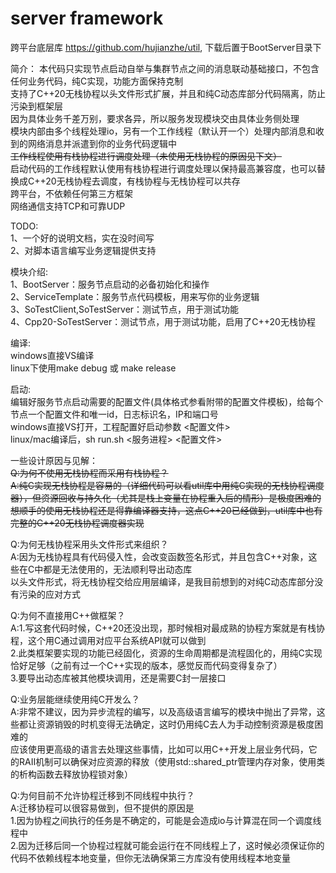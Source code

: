 # server framework
跨平台底层库 https://github.com/hujianzhe/util, 下载后置于BootServer目录下  

简介：
本代码只实现节点启动自举与集群节点之间的消息联动基础接口，不包含任何业务代码，纯C实现，功能方面保持克制  
支持了C++20无栈协程以头文件形式扩展，并且和纯C动态库部分代码隔离，防止污染到框架层  
因为具体业务千差万别，要求各异，所以服务发现模块交由具体业务侧处理  
模块内部由多个线程处理io，另有一个工作线程（默认开一个）处理内部消息和收到的网络消息并派遣到你的业务代码逻辑中  
~~工作线程使用有栈协程进行调度处理（未使用无栈协程的原因见下文）~~  
启动代码的工作线程默认使用有栈协程进行调度处理以保持最高兼容度，也可以替换成C++20无栈协程去调度，有栈协程与无栈协程可以共存  
跨平台，不依赖任何第三方框架  
网络通信支持TCP和可靠UDP  

TODO:  
1、一个好的说明文档，实在没时间写  
2、对脚本语言编写业务逻辑提供支持  

模块介绍:  
1、BootServer：服务节点启动的必备初始化和操作  
2、ServiceTemplate：服务节点代码模板，用来写你的业务逻辑  
3、SoTestClient,SoTestServer：测试节点，用于测试功能  
4、Cpp20-SoTestServer：测试节点，用于测试功能，启用了C++20无栈协程  

编译:  
windows直接VS编译  
linux下使用make debug 或 make release  

启动:  
编辑好服务节点启动需要的配置文件(具体格式参看附带的配置文件模板)，给每个节点一个配置文件和唯一id，日志标识名，IP和端口号  
windows直接VS打开，工程配置好启动参数  <配置文件>  
linux/mac编译后，sh run.sh <服务进程> <配置文件>  

一些设计原因与见解：  
~~Q:为何不使用无栈协程而采用有栈协程？~~  
~~A:纯C实现无栈协程是容易的（详细代码可以看util库中用纯C实现的无栈协程调度器），但资源回收与持久化（尤其是栈上变量在协程重入后的情形）是极度困难的~~  
  ~~想顺手的使用无栈协程还是得靠编译器支持，这点C++20已经做到，util库中也有完整的C++20无栈协程调度器实现~~  
  
Q:为何无栈协程采用头文件形式来组织？  
A:因为无栈协程具有代码侵入性，会改变函数签名形式，并且包含C++对象，这些在C中都是无法使用的，无法顺利导出动态库  
  以头文件形式，将无栈协程交给应用层编译，是我目前想到的对纯C动态库部分没有污染的应对方式  
  
Q:为何不直接用C++做框架？  
A:1.写这套代码时候，C++20还没出现，那时候相对最成熟的协程方案就是有栈协程，这个用C通过调用对应平台系统API就可以做到  
  2.此类框架要实现的功能已经固化，资源的生命周期都是流程固化的，用纯C实现恰好足够（之前有过一个C++实现的版本，感觉反而代码变得复杂了）  
  3.要导出动态库被其他模块调用，还是需要C封一层接口  
  
Q:业务层能继续使用纯C开发么？  
A:非常不建议，因为异步流程的编写，以及高级语言编写的模块中抛出了异常，这些都让资源销毁的时机变得无法确定，这时仍用纯C去人为手动控制资源是极度困难的  
  应该使用更高级的语言去处理这些事情，比如可以用C++开发上层业务代码，它的RAII机制可以确保对应资源的释放（使用std::shared_ptr管理内存对象，使用类的析构函数去释放协程锁对象）  
  
Q:为何目前不允许协程迁移到不同线程中执行？  
A:迁移协程可以很容易做到，但不提供的原因是  
  1.因为协程之间执行的任务是不确定的，可能是会造成io与计算混在同一个调度线程中  
  2.因为迁移后同一个协程过程就可能会运行在不同线程上了，这时候必须保证你的代码不依赖线程本地变量，但你无法确保第三方库没有使用线程本地变量  
